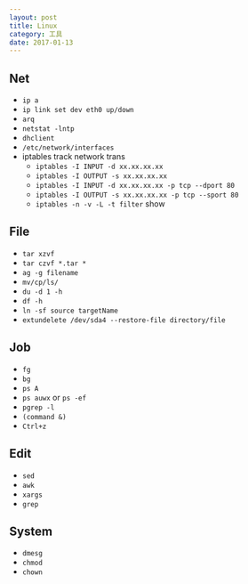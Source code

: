 ```yaml
---
layout: post
title: Linux
category: 工具
date: 2017-01-13
---
```


## Net

* `ip a`
* `ip link set dev eth0 up/down`
* `arq`
* `netstat -lntp`
* `dhclient`
* `/etc/network/interfaces`
* iptables track network trans
    * `iptables -I INPUT -d xx.xx.xx.xx`
    * `iptables -I OUTPUT -s xx.xx.xx.xx`
    * `iptables -I INPUT -d xx.xx.xx.xx -p tcp --dport 80`
    * `iptables -I OUTPUT -s xx.xx.xx.xx -p tcp --sport 80`
    * `iptables -n -v -L -t filter` show

## File

* `tar xzvf`
* `tar czvf *.tar *`
* `ag -g filename`
* `mv/cp/ls/`
* `du -d 1 -h`
* `df -h`
* `ln -sf source targetName`
* `extundelete /dev/sda4 --restore-file directory/file`

## Job

* `fg`
* `bg`
* `ps A`
* `ps auwx` or `ps -ef`
* `pgrep -l`
* `(command &)`
* `Ctrl+z`

## Edit

* `sed`
* `awk`
* `xargs`
* `grep`

## System

* `dmesg`
* `chmod`
* `chown`

